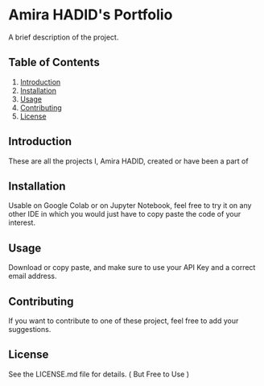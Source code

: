 # Amira HADID's Portfolio

A brief description of the project.

## Table of Contents
1. [Introduction](#introduction)
2. [Installation](#installation)
3. [Usage](#usage)
4. [Contributing](#contributing)
5. [License](#license)

## Introduction
These are all the projects I, Amira HADID, created or have been a part of

## Installation
Usable on Google Colab or on Jupyter Notebook, feel free to try it on any other IDE in which you would just have to copy paste the code of your interest.

## Usage
Download or copy paste, and make sure to use your API Key and a correct email address.

## Contributing
If you want to contribute to one of these project, feel free to add your suggestions.

## License
See the LICENSE.md file for details. ( But Free to Use )
